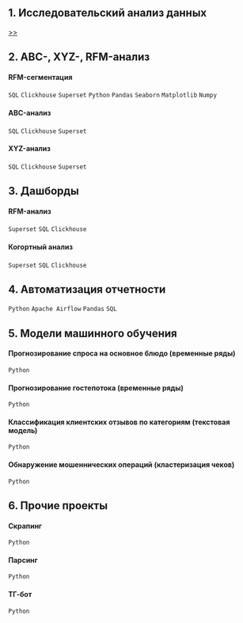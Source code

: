 
## 1. Исследовательский анализ данных 
[>>](https://github.com/annapavlovads/DA_portfolio/tree/main/eda)

## 2. ABC-, XYZ-, RFM-анализ 
#### RFM-сегментация
`SQL` `Clickhouse` `Superset` `Python` `Pandas` `Seaborn` `Matplotlib` `Numpy`

#### ABC-анализ
`SQL` `Clickhouse` `Superset` 

#### XYZ-анализ
`SQL` `Clickhouse` `Superset` 


## 3. Дашборды

#### RFM-анализ
`Superset` `SQL` `Clickhouse`

#### Когортный анализ 
`Superset` `SQL` `Clickhouse`


## 4. Автоматизация отчетности
`Python` `Apache Airflow` `Pandas` `SQL`




## 5. Модели машинного обучения 

#### Прогнозирование спроса на основное блюдо (временные ряды)
`Python` 

#### Прогнозирование гостепотока (временные ряды) 
`Python` 

#### Классификация клиентских отзывов по категориям (текстовая модель)
`Python` 

#### Обнаружение мошеннических операций (кластеризация чеков)
`Python` 


## 6. Прочие проекты 

#### Скрапинг 
`Python` 

#### Парсинг
`Python` 

#### ТГ-бот
`Python` 
